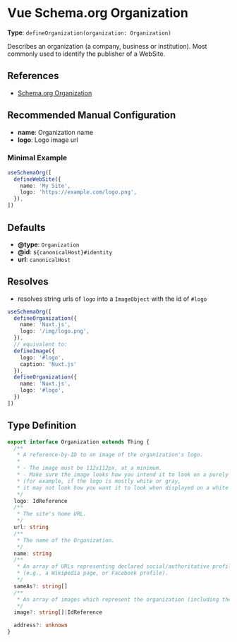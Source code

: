 # Vue Schema.org Organization

**Type**: `defineOrganization(organization: Organization)`

Describes an organization (a company, business or institution). Most commonly used to identify the publisher of a WebSite.

## References

- [Schema.org Organization](https://schema.org/Organization)

## Recommended Manual Configuration

- **name**: Organization name
- **logo**: Logo image url

### Minimal Example
```ts
useSchemaOrg([
  defineWebSite({
    name: 'My Site',
    logo: 'https://example.com/logo.png',
  }),
])
```

## Defaults

- **@type**: `Organization`
- **@id**: `${canonicalHost}#identity`
- **url**: `canonicalHost`

## Resolves

- resolves string urls of `logo` into a `ImageObject` with the id of `#logo`

```ts
useSchemaOrg([
  defineOrganization({
    name: 'Nuxt.js',
    logo: '/img/logo.png',
  }),
  // equivalent to:
  defineImage({
    logo: '#logo',
    caption: 'Nuxt.js'
  }),
  defineOrganization({
    name: 'Nuxt.js',
    logo: '#logo',
  })
])
```

## Type Definition

```ts
export interface Organization extends Thing {
  /**
   * A reference-by-ID to an image of the organization's logo.
   *
   * - The image must be 112x112px, at a minimum.
   * - Make sure the image looks how you intend it to look on a purely white background
   * (for example, if the logo is mostly white or gray,
   * it may not look how you want it to look when displayed on a white background).
   */
  logo: IdReference
  /**
   * The site's home URL.
   */
  url: string
  /**
   * The name of the Organization.
   */
  name: string
  /**
   * An array of URLs representing declared social/authoritative profiles of the organization
   * (e.g., a Wikipedia page, or Facebook profile).
   */
  sameAs?: string[]
  /**
   * An array of images which represent the organization (including the logo ), referenced by ID.
   */
  image?: string[]|IdReference

  address?: unknown
}
```
